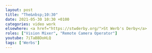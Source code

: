 ```yaml
---
layout: post
title: "The&nbsp;10:30"
date: 2021-05-30 10:30 +0100
categories: video work
elsewhere: <a href="https://stwderby.org/">St Werb's Derby</a>
roles: ["Vision Mixer", "Remote Camera Operator"]
youtube: 7iTaBBDoHLQ
tags: ['Werbs']
---
```

